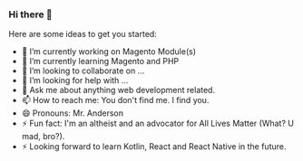 ### Hi there 👋

Here are some ideas to get you started:

- 🔭 I’m currently working on Magento Module(s)
- 🌱 I’m currently learning Magento and PHP 
- 👯 I’m looking to collaborate on ...
- 🤔 I’m looking for help with ...
- 💬 Ask me about anything web development related.
- 📫 How to reach me: You don't find me. I find you.
- 😄 Pronouns: Mr. Anderson
- ⚡ Fun fact: I'm an altheist and an advocator for All Lives Matter (What? U mad, bro?). 
- ⚡ Looking forward to learn Kotlin, React and React Native in the future.

